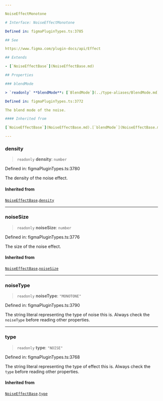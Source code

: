```yaml
---

NoiseEffectMonotone

# Interface: NoiseEffectMonotone

Defined in: figmaPluginTypes.ts:3785

## See

https://www.figma.com/plugin-docs/api/Effect

## Extends

- [`NoiseEffectBase`](NoiseEffectBase.md)

## Properties

### blendMode

> `readonly` **blendMode**: [`BlendMode`](../type-aliases/BlendMode.md)

Defined in: figmaPluginTypes.ts:3772

The blend mode of the noise.

#### Inherited from

[`NoiseEffectBase`](NoiseEffectBase.md).[`blendMode`](NoiseEffectBase.md#blendmode)

---
```


### density

> `readonly` **density**: `number`

Defined in: figmaPluginTypes.ts:3780

The density of the noise effect.

#### Inherited from

[`NoiseEffectBase`](NoiseEffectBase.md).[`density`](NoiseEffectBase.md#density)

---

### noiseSize

> `readonly` **noiseSize**: `number`

Defined in: figmaPluginTypes.ts:3776

The size of the noise effect.

#### Inherited from

[`NoiseEffectBase`](NoiseEffectBase.md).[`noiseSize`](NoiseEffectBase.md#noisesize)

---

### noiseType

> `readonly` **noiseType**: `"MONOTONE"`

Defined in: figmaPluginTypes.ts:3790

The string literal representing the type of noise this is. Always check the `noiseType` before reading
other properties.

---

### type

> `readonly` **type**: `"NOISE"`

Defined in: figmaPluginTypes.ts:3768

The string literal representing the type of effect this is. Always check the `type` before reading other properties.

#### Inherited from

[`NoiseEffectBase`](NoiseEffectBase.md).[`type`](NoiseEffectBase.md#type)

